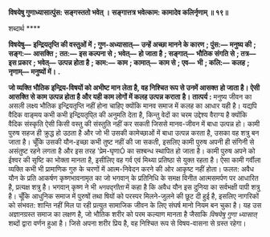 **विषयेषु गुणाध्यासात्पुंस: सङ्गस्ततो भवेत् ।** **सङ्गात्तत्र भवेत्काम: कामादेव कलिर्नृणाम् ॥ १९॥** 

शब्दार्थ **** 

**विषयेषु—** **इन्द्रियतृप्ति की वस्तुओं में** **; गुण-अध्यासात्—** **उन्हें अच्छा मानने के कारण** **; पुंस:—** **मनुष्य की** **; सङ्ग:—** **आसक्ति** **;** **तत:—** **इस कल्पना से** **; भवेत्—** **हो जाता है** **; सङ्गात्—** **भौतिक संगति से** **; तत्र—** **इस प्रकार** **; भवेत्—** **उत्पन्न होता है** **; काम:—** **काम** **; कामात्—** **काम से** **; एव—** **भी** **; कलि:—** **कलह** **; नृणाम्—** **मनुष्यों में।** **.** 

**जो व्यक्ति भौतिक इन्द्रिय-विषयों को अभीष्ट मान लेता है, वह निश्चित रूप से उनमें आसक्त** **हो जाता है। ऐसी आसक्ति से काम उत्पन्न होता है और यही काम लोगों में कलह उत्पन्न कराता** **है।** **तात्पर्य :** मनुष्य जीवन का असली लक्ष्य भौतिक इन्द्रियतृप्ति नहीं होना चाहिए क्योंकि मानव समाज में कलह का आधार यही है। यद्यपि वैदिक वाङ्मय कभी कभी इन्द्रियतृपि्त की अनुमति देता है, किन्तु वेदों का चरम उद्देश्य वैराग्य है क्योंकि वैदिक संस्कृति ऐसी किसी वस्तु की संस्तुति नहीं कर सकती जिससे मानव-जीवन में बाधा उत्पन्न हो। कामी पुरुष सहज ही क्रुद्ध हो उठता है और जो भी उसकी कामेच्छाओं में बाधा उत्पन्न करता है, उसका वह शत्रु बन जाता है। चूँकि उसकी यौन-इच्छा कभी तुष्ट नहीं की जा सकती, इसलिए कामी पुरुष अपनी ही संगिनी से असंतुष्ट रहने लगता है और इस तरह 'प्रेम-घृणाÓ का सश्बन्ध स्थापित हो जाता है। कामी पुरुष अपने को ईश्वर की सृष्टि का भोक्ता मानता है, इसीलिए वह गर्व एवं मिथ्या प्रतिष्ठा से युक्त रहता है। ऐसा कामी गर्वीला व्यक्ति कभी भी प्रामाणिक गुरु के चरणों में आत्म-निवेदन करने की ओर आकृष्ट नहीं होता। फलत: अवैध यौन के प्रति आकर्षण कृष्णभावनामृत का जो भगवान् के प्रतिनिधि के समक्ष विनीत आत्मसमर्पण पर आधारित है, प्रत्यक्ष शत्रु है। भगवान् कृष्ण ने भी *भगवद्गीता* में कहा है कि अवैध यौन इस दुनिया का सर्वभक्षी पापी शत्रु है। चूँकि आधुनिक समाज में पुरुषों तथा षियों को परस्पर मिलने-जुलने की छूट दी हुई है, इसलिए नागरिकों को संभवत: शान्ति नहीं मिल पा रही प्रत्युत सामाजिक जीवन के लिए संघर्ष मानो नियम बन चुका है। यह उस अज्ञानग्रस्त समाज का लक्षण है, जो भौतिक शरीर को परम कल्याण मानता है जैसाकि *विषयेषु गुणा ध्यासात्* शब्दों द्वारा वर्णन हुआ है। जिसे अपना शरीर प्रिय है, वह निश्चित रूप से विषय-वासना से ग्रस्त रहेगा।  